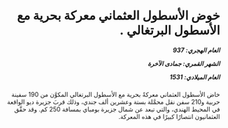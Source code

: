 <h1 dir="rtl">خوض الأسطول العثماني معركة بحرية مع الأسطول البرتغالي .</h1>

<h5 dir="rtl">العام الهجري:  937

الشهر القمري: جمادى الآخرة

العام الميلادي: 1531</h5>

<p dir="rtl">خاض الأسطول العثماني معركةً بحرية مع الأسطول البرتغالي المكوَّن من 190 سفينة حربية و210 سفن نقل محمَّلة بستة وعشرين ألف جندي، وذلك قربَ جزيرة ديو الواقعة في المحيط الهندي، والتي تبعد عن شمال جزيرة بومباي بمسافة 250 كم. وقد حقَّق العثمانيون انتصارًا كبيرًا في هذه المعركة.</p></br>
